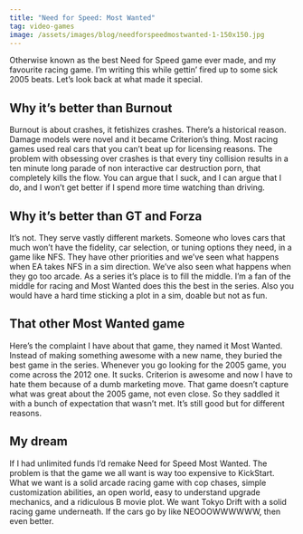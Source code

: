 ```yaml
---
title: "Need for Speed: Most Wanted"
tag: video-games
image: /assets/images/blog/needforspeedmostwanted-1-150x150.jpg
---
```

Otherwise known as the best Need for Speed game ever made, and my favourite racing game. I’m writing this while gettin’ fired up to some sick 2005 beats. Let’s look back at what made it special.

## Why it’s better than Burnout

Burnout is about crashes, it fetishizes crashes. There’s a historical reason. Damage models were novel and it became Criterion’s thing. Most racing games used real cars that you can’t beat up for licensing reasons. The problem with obsessing over crashes is that every tiny collision results in a ten minute long parade of non interactive car destruction porn, that completely kills the flow. You can argue that I suck, and I can argue that I do, and I won’t get better if I spend more time watching than driving.

## Why it’s better than GT and Forza

It’s not. They serve vastly different markets. Someone who loves cars that much won’t have the fidelity, car selection, or tuning options they need, in a game like NFS. They have other priorities and we’ve seen what happens when EA takes NFS in a sim direction. We’ve also seen what happens when they go too arcade. As a series it’s place is to fill the middle. I’m a fan of the middle for racing and Most Wanted does this the best in the series. Also you would have a hard time sticking a plot in a sim, doable but not as fun.

## That other Most Wanted game

Here’s the complaint I have about that game, they named it Most Wanted. Instead of making something awesome with a new name, they buried the best game in the series. Whenever you go looking for the 2005 game, you come across the 2012 one. It sucks. Criterion is awesome and now I have to hate them because of a dumb marketing move. That game doesn’t capture what was great about the 2005 game, not even close. So they saddled it with a bunch of expectation that wasn’t met. It’s still good but for different reasons.

## My dream

If I had unlimited funds I’d remake Need for Speed Most Wanted. The problem is that the game we all want is way too expensive to KickStart. What we want is a solid arcade racing game with cop chases, simple customization abilities, an open world, easy to understand upgrade mechanics, and a ridiculous B movie plot. We want Tokyo Drift with a solid racing game underneath. If the cars go by like NEOOOWWWWWW, then even better.